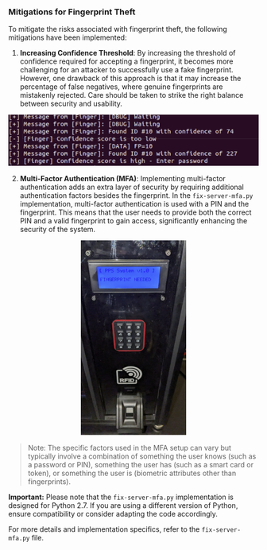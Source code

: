 ### Mitigations for Fingerprint Theft

To mitigate the risks associated with fingerprint theft, the following mitigations have been implemented:

1. **Increasing Confidence Threshold**: By increasing the threshold of confidence required for accepting a fingerprint, it becomes more challenging for an attacker to successfully use a fake fingerprint. However, one drawback of this approach is that it may increase the percentage of false negatives, where genuine fingerprints are mistakenly rejected. Care should be taken to strike the right balance between security and usability.

<div align="center">
    <img src="confidence-score.PNG" alt="Confidence Score">
</div>

2. **Multi-Factor Authentication (MFA)**: Implementing multi-factor authentication adds an extra layer of security by requiring additional authentication factors besides the fingerprint. In the `fix-server-mfa.py` implementation, multi-factor authentication is used with a PIN and the fingerprint. This means that the user needs to provide both the correct PIN and a valid fingerprint to gain access, significantly enhancing the security of the system.


<div align="center">
    <img src="vault-mfa.PNG" alt="Confidence Score">
</div>


   > Note: The specific factors used in the MFA setup can vary but typically involve a combination of something the user knows (such as a password or PIN), something the user has (such as a smart card or token), or something the user is (biometric attributes other than fingerprints).

   **Important:** Please note that the `fix-server-mfa.py` implementation is designed for Python 2.7. If you are using a different version of Python, ensure compatibility or consider adapting the code accordingly.

For more details and implementation specifics, refer to the `fix-server-mfa.py` file.


